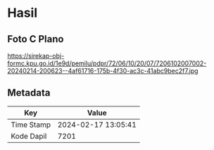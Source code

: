 # Hasil

## Foto C Plano

https://sirekap-obj-formc.kpu.go.id/1e9d/pemilu/pdpr/72/06/10/20/07/7206102007002-20240214-200623--4af61716-175b-4f30-ac3c-41abc9bec2f7.jpg


## Metadata

| Key        | Value               |
| ---------- | ------------------- |
| Time Stamp | 2024-02-17 13:05:41 |
| Kode Dapil | 7201                |



